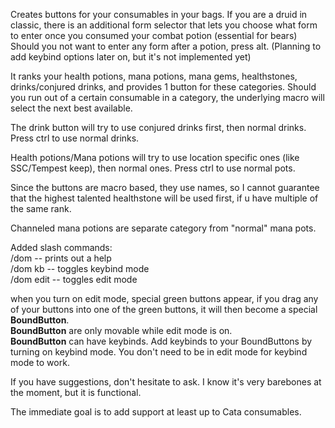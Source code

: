 Creates buttons for your consumables in your bags.
If you are a druid in classic, there is an additional form selector that lets you choose what form to enter once you consumed your combat potion (essential for bears)
Should you not want to enter any form after a potion, press alt. (Planning to add keybind options later on, but it's not implemented yet)


It ranks your health potions, mana potions, mana gems, healthstones, drinks/conjured drinks, and provides 1 button for these categories. Should you run out of a certain consumable in a category, the underlying macro will select the next best available.

The drink button will try to use conjured drinks first, then normal drinks. Press ctrl to use normal drinks.

Health potions/Mana potions will try to use location specific ones (like SSC/Tempest keep), then normal ones. Press ctrl to use normal pots.

Since the buttons are macro based, they use names, so I cannot guarantee that the highest talented healthstone will be used first, if u have multiple of the same rank.

Channeled mana potions are separate category from "normal" mana pots.

Added slash commands:<br>
/dom -- prints out a help<br>
/dom kb -- toggles keybind mode<br>
/dom edit -- toggles edit mode<br>

when you turn on edit mode, special green buttons appear, if you drag any of your buttons into one of the green buttons, it will then become a special <b>BoundButton</b>.<br>
<b>BoundButton</b> are only movable while edit mode is on.<br>
<b>BoundButton</b> can have keybinds. Add keybinds to your BoundButtons by turning on keybind mode. You don't need to be in edit mode for keybind mode to work.<br>

 
If you have suggestions, don't hesitate to ask. I know it's very barebones at the moment, but it is functional.

The immediate goal is to add support at least up to Cata consumables.
